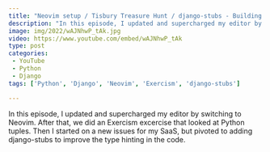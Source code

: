 ```yaml
---
title: "Neovim setup / Tisbury Treasure Hunt / django-stubs - Building SaaS #153"
description: "In this episode, I updated and supercharged my editor by switching to Neovim. After that, we did an Exercism excercise that looked at Python tuples. Then I started on a new issues for my SaaS, but pivoted to adding django-stubs to improve the type hinting in the code."
image: img/2022/wAJNhwP_tAk.jpg
video: https://www.youtube.com/embed/wAJNhwP_tAk
type: post
categories:
 - YouTube
 - Python
 - Django
tags: ['Python', 'Django', 'Neovim', 'Exercism', 'django-stubs']

---
```


In this episode, I updated and supercharged my editor by switching to Neovim. After that, we did an Exercism excercise that looked at Python tuples. Then I started on a new issues for my SaaS, but pivoted to adding django-stubs to improve the type hinting in the code.
